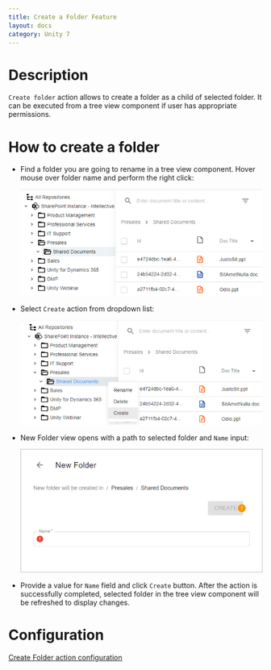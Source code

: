 ```yaml
---
title: Create a Folder Feature
layout: docs
category: Unity 7
---
```

# Description

`Create folder` action allows to create a folder as a child of selected folder. It can be executed from a tree view component if user has appropriate permissions.

# How to create a folder

- Find a folder you are going to rename in a tree view component. Hover mouse over folder name and perform the right click:

  ![Folder actions button](./create-folder/images/react-ui-image1.png)

- Select `Create` action from dropdown list:

  ![Create action menu](./create-folder/images/react-ui-image2.png)

- New Folder view opens with a path to selected folder and `Name` input:

  ![New Folder View](./create-folder/images/react-ui-image3.png)

- Provide a value for `Name` field and click `Create` button. After the action is successfully completed, selected folder in the tree view component will be refreshed to display changes.
    
# Configuration

[Create Folder action configuration](../../configuration/actions/create-folder.md)  
